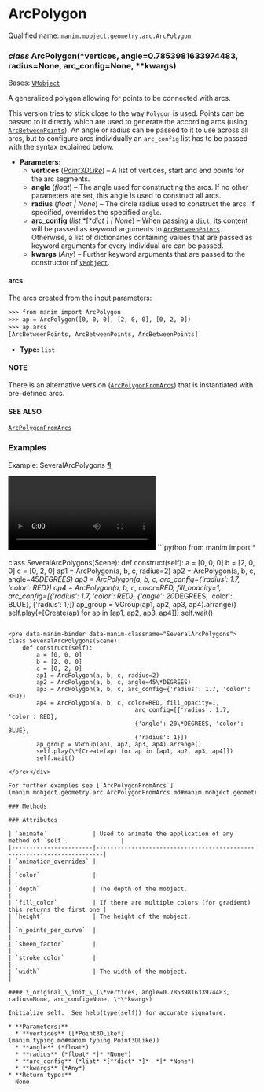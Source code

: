 # ArcPolygon

Qualified name: `manim.mobject.geometry.arc.ArcPolygon`

### *class* ArcPolygon(\*vertices, angle=0.7853981633974483, radius=None, arc_config=None, \*\*kwargs)

Bases: [`VMobject`](manim.mobject.types.vectorized_mobject.VMobject.md#manim.mobject.types.vectorized_mobject.VMobject)

A generalized polygon allowing for points to be connected with arcs.

This version tries to stick close to the way `Polygon` is used. Points
can be passed to it directly which are used to generate the according arcs
(using [`ArcBetweenPoints`](manim.mobject.geometry.arc.ArcBetweenPoints.md#manim.mobject.geometry.arc.ArcBetweenPoints)). An angle or radius can be passed to it to
use across all arcs, but to configure arcs individually an `arc_config` list
has to be passed with the syntax explained below.

* **Parameters:**
  * **vertices** ([*Point3DLike*](manim.typing.md#manim.typing.Point3DLike)) – A list of vertices, start and end points for the arc segments.
  * **angle** (*float*) – The angle used for constructing the arcs. If no other parameters
    are set, this angle is used to construct all arcs.
  * **radius** (*float* *|* *None*) – The circle radius used to construct the arcs. If specified,
    overrides the specified `angle`.
  * **arc_config** (*list* *[**dict* *]*  *|* *None*) – When passing a `dict`, its content will be passed as keyword
    arguments to [`ArcBetweenPoints`](manim.mobject.geometry.arc.ArcBetweenPoints.md#manim.mobject.geometry.arc.ArcBetweenPoints). Otherwise, a list
    of dictionaries containing values that are passed as keyword
    arguments for every individual arc can be passed.
  * **kwargs** (*Any*) – Further keyword arguments that are passed to the constructor of
    [`VMobject`](manim.mobject.types.vectorized_mobject.VMobject.md#manim.mobject.types.vectorized_mobject.VMobject).

#### arcs

The arcs created from the input parameters:

```default
>>> from manim import ArcPolygon
>>> ap = ArcPolygon([0, 0, 0], [2, 0, 0], [0, 2, 0])
>>> ap.arcs
[ArcBetweenPoints, ArcBetweenPoints, ArcBetweenPoints]
```

* **Type:**
  `list`

#### NOTE
There is an alternative version ([`ArcPolygonFromArcs`](manim.mobject.geometry.arc.ArcPolygonFromArcs.md#manim.mobject.geometry.arc.ArcPolygonFromArcs)) that is instantiated
with pre-defined arcs.

#### SEE ALSO
[`ArcPolygonFromArcs`](manim.mobject.geometry.arc.ArcPolygonFromArcs.md#manim.mobject.geometry.arc.ArcPolygonFromArcs)

### Examples

<div id="severalarcpolygons" class="admonition admonition-manim-example">
<p class="admonition-title">Example: SeveralArcPolygons <a class="headerlink" href="#severalarcpolygons">¶</a></p><video
    class="manim-video"
    controls
    loop
    autoplay
    src="./SeveralArcPolygons-1.mp4">
</video>
```python
from manim import *

class SeveralArcPolygons(Scene):
    def construct(self):
        a = [0, 0, 0]
        b = [2, 0, 0]
        c = [0, 2, 0]
        ap1 = ArcPolygon(a, b, c, radius=2)
        ap2 = ArcPolygon(a, b, c, angle=45*DEGREES)
        ap3 = ArcPolygon(a, b, c, arc_config={'radius': 1.7, 'color': RED})
        ap4 = ArcPolygon(a, b, c, color=RED, fill_opacity=1,
                                    arc_config=[{'radius': 1.7, 'color': RED},
                                    {'angle': 20*DEGREES, 'color': BLUE},
                                    {'radius': 1}])
        ap_group = VGroup(ap1, ap2, ap3, ap4).arrange()
        self.play(*[Create(ap) for ap in [ap1, ap2, ap3, ap4]])
        self.wait()
```

<pre data-manim-binder data-manim-classname="SeveralArcPolygons">
class SeveralArcPolygons(Scene):
    def construct(self):
        a = [0, 0, 0]
        b = [2, 0, 0]
        c = [0, 2, 0]
        ap1 = ArcPolygon(a, b, c, radius=2)
        ap2 = ArcPolygon(a, b, c, angle=45\*DEGREES)
        ap3 = ArcPolygon(a, b, c, arc_config={'radius': 1.7, 'color': RED})
        ap4 = ArcPolygon(a, b, c, color=RED, fill_opacity=1,
                                    arc_config=[{'radius': 1.7, 'color': RED},
                                    {'angle': 20\*DEGREES, 'color': BLUE},
                                    {'radius': 1}])
        ap_group = VGroup(ap1, ap2, ap3, ap4).arrange()
        self.play(\*[Create(ap) for ap in [ap1, ap2, ap3, ap4]])
        self.wait()

</pre></div>

For further examples see [`ArcPolygonFromArcs`](manim.mobject.geometry.arc.ArcPolygonFromArcs.md#manim.mobject.geometry.arc.ArcPolygonFromArcs).

### Methods

### Attributes

| `animate`             | Used to animate the application of any method of `self`.               |
|-----------------------|------------------------------------------------------------------------|
| `animation_overrides` |                                                                        |
| `color`               |                                                                        |
| `depth`               | The depth of the mobject.                                              |
| `fill_color`          | If there are multiple colors (for gradient) this returns the first one |
| `height`              | The height of the mobject.                                             |
| `n_points_per_curve`  |                                                                        |
| `sheen_factor`        |                                                                        |
| `stroke_color`        |                                                                        |
| `width`               | The width of the mobject.                                              |

#### \_original_\_init_\_(\*vertices, angle=0.7853981633974483, radius=None, arc_config=None, \*\*kwargs)

Initialize self.  See help(type(self)) for accurate signature.

* **Parameters:**
  * **vertices** ([*Point3DLike*](manim.typing.md#manim.typing.Point3DLike))
  * **angle** (*float*)
  * **radius** (*float* *|* *None*)
  * **arc_config** (*list* *[**dict* *]*  *|* *None*)
  * **kwargs** (*Any*)
* **Return type:**
  None
